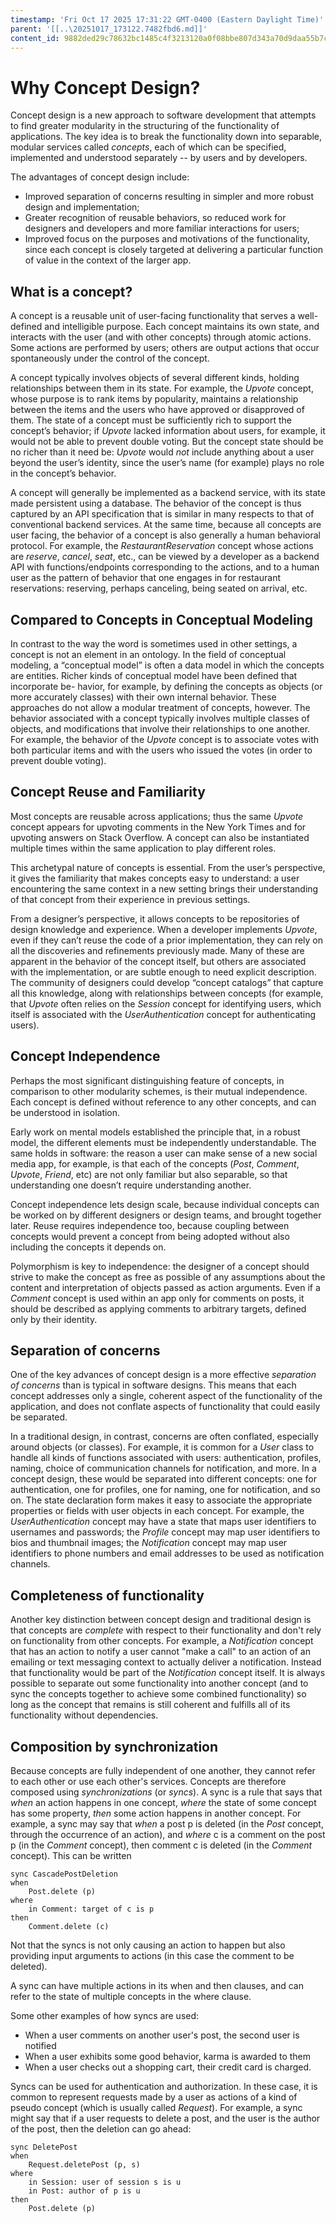 ```yaml
---
timestamp: 'Fri Oct 17 2025 17:31:22 GMT-0400 (Eastern Daylight Time)'
parent: '[[..\20251017_173122.7482fbd6.md]]'
content_id: 9882ded29c78632bc1485c4f3213120a0f08bbe807d343a70d9daa55b7c1b804
---
```


# Why Concept Design?

Concept design is a new approach to software development that attempts to find greater modularity in the structuring of the functionality of applications. The key idea is to break the functionality down into separable, modular services called *concepts*, each of which can be specified, implemented and understood separately -- by users and by developers.

The advantages of concept design include:

* Improved separation of concerns resulting in simpler and more robust design and implementation;
* Greater recognition of reusable behaviors, so reduced work for designers and developers and more familiar interactions for users;
* Improved focus on the purposes and motivations of the functionality, since each concept is closely targeted at delivering a particular function of value in the context of the larger app.

## What is a concept?

A concept is a reusable unit of user-facing functionality that serves a well-defined and intelligible purpose. Each concept maintains its own state, and interacts with the user (and with other concepts) through atomic actions. Some actions are performed by users; others are output actions that occur spontaneously under the control of the concept.

A concept typically involves objects of several different kinds, holding relationships between them in its state. For example, the *Upvote* concept, whose purpose is to rank items by popularity, maintains a relationship between the items and the users who have approved or disapproved of them. The state of a concept must be sufficiently rich to support the concept’s behavior; if *Upvote* lacked information about users, for example, it would not be able to prevent double voting. But the concept state should be no richer than it need be: *Upvote* would *not* include anything about a user beyond the user’s identity, since the user’s name (for example) plays no role in the concept’s behavior.

A concept will generally be implemented as a backend service, with its state made persistent using a database. The behavior of the concept is thus captured by an API specification that is similar in many respects to that of conventional backend services. At the same time, because all concepts are user facing, the behavior of a concept is also generally a human behavioral protocol. For example, the *RestaurantReservation* concept whose actions are *reserve*, *cancel*, *seat*, etc., can be viewed by a developer as a backend API with functions/endpoints corresponding to the actions, and to a human user as the pattern of behavior that one engages in for restaurant reservations: reserving, perhaps canceling, being seated on arrival, etc.

## Compared to Concepts in Conceptual Modeling

In contrast to the way the word is sometimes used in other settings, a concept is not an element in an ontology. In the field of conceptual modeling, a “conceptual model” is often a data model in which the concepts are entities. Richer kinds of conceptual model have been defined that incorporate be- havior, for example, by defining the concepts as objects (or more accurately classes) with their own internal behavior. These approaches do not allow a modular treatment of concepts, however. The behavior associated with a concept typically involves multiple classes of objects, and modifications that involve their relationships to one another. For example, the behavior of the *Upvote* concept is to associate votes with both particular items and with the users who issued the votes (in order to prevent double voting).

## Concept Reuse and Familiarity

Most concepts are reusable across applications; thus the same *Upvote* concept appears for upvoting comments in the New York Times and for upvoting answers on Stack Overflow. A concept can also be instantiated multiple times within the same application to play different roles.

This archetypal nature of concepts is essential. From the user’s perspective, it gives the familiarity that makes concepts easy to understand: a user encountering the same context in a new setting brings their understanding of that concept from their experience in previous settings.

From a designer’s perspective, it allows concepts to be repositories of design knowledge and experience. When a developer implements *Upvote*, even if they can’t reuse the code of a prior implementation, they can rely on all the discoveries and refinements previously made. Many of these are apparent in the behavior of the concept itself, but others are associated with the implementation, or are subtle enough to need explicit description. The community of designers could develop “concept catalogs” that capture all this knowledge, along with relationships between concepts (for example, that *Upvote* often relies on the *Session* concept for identifying users, which itself is associated with the *UserAuthentication* concept for authenticating users).

## Concept Independence

Perhaps the most significant distinguishing feature of concepts, in comparison to other modularity schemes, is their mutual independence. Each concept is defined without reference to any other concepts, and can be understood in isolation.

Early work on mental models established the principle that, in a robust model, the different elements must be independently understandable. The same holds in software: the reason a user can make sense of a new social media app, for example, is that each of the concepts (*Post*, *Comment*, *Upvote*, *Friend*, etc) are not only familiar but also separable, so that understanding one doesn’t require understanding another.

Concept independence lets design scale, because individual concepts can be worked on by different designers or design teams, and brought together later. Reuse requires independence too, because coupling between concepts would prevent a concept from being adopted without also including the concepts it depends on.

Polymorphism is key to independence: the designer of a concept should strive to make the concept as free as possible of any assumptions about the content and interpretation of objects passed as action arguments. Even if a *Comment* concept is used within an app only for comments on posts, it should be described as applying comments to arbitrary targets, defined only by their identity.

## Separation of concerns

One of the key advances of concept design is a more effective *separation of concerns* than is typical in software designs. This means that each concept addresses only a single, coherent aspect of the functionality of the application, and does not conflate aspects of functionality that could easily be separated.

In a traditional design, in contrast, concerns are often conflated, especially around objects (or classes). For example, it is common for a *User* class to handle all kinds of functions associated with users: authentication, profiles, naming, choice of communication channels for notification, and more. In a concept design, these would be separated into different concepts: one for authentication, one for profiles, one for naming, one for notification, and so on. The state declaration form makes it easy to associate the appropriate properties or fields with user objects in each concept. For example, the *UserAuthentication* concept may have a state that maps user identifiers to usernames and passwords; the *Profile* concept may map user identifiers to bios and thumbnail images; the *Notification* concept may map user identifiers to phone numbers and email addresses to be used as notification channels.

## Completeness of functionality

Another key distinction between concept design and traditional design is that concepts are *complete* with respect to their functionality and don't rely on functionality from other concepts. For example, a *Notification* concept that has an action to notify a user cannot "make a call" to an action of an emailing or text messaging context to actually deliver a notification. Instead that functionality would be part of the *Notification* concept itself. It is always possible to separate out some functionality into another concept (and to sync the concepts together to achieve some combined functionality) so long as the concept that remains is still coherent and fulfills all of its functionality without dependencies.

## Composition by synchronization

Because concepts are fully independent of one another, they cannot refer to each other or use each other's services. Concepts are therefore composed using *synchronizations* (or *syncs*). A sync is a rule that says that *when* an action happens in one concept, *where* the state of some concept has some property, *then* some action happens in another concept. For example, a sync may say that *when* a post p is deleted (in the *Post* concept, through the occurrence of an action), and *where* c is a comment on the post p (in the *Comment* concept), then comment c is deleted (in the *Comment* concept). This can be written

```
sync CascadePostDeletion
when 
	Post.delete (p)
where 
	in Comment: target of c is p
then 
	Comment.delete (c)
```

Not that the syncs is not only causing an action to happen but also providing input arguments to actions (in this case the comment to be deleted).

A sync can have multiple actions in its when and then clauses, and can refer to the state of multiple concepts in the where clause.

Some other examples of how syncs are used:

* When a user comments on another user's post, the second user is notified
* When a user exhibits some good behavior, karma is awarded to them
* When a user checks out a shopping cart, their credit card is charged.

Syncs can be used for authentication and authorization. In these case, it is common to represent requests made by a user as actions of a kind of pseudo concept (which is usually called *Request*). For example, a sync might say that if a user requests to delete a post, and the user is the author of the post, then the deletion can go ahead:

```
sync DeletePost
when 
	Request.deletePost (p, s)
where 
	in Session: user of session s is u
	in Post: author of p is u
then 
	Post.delete (p)
```
